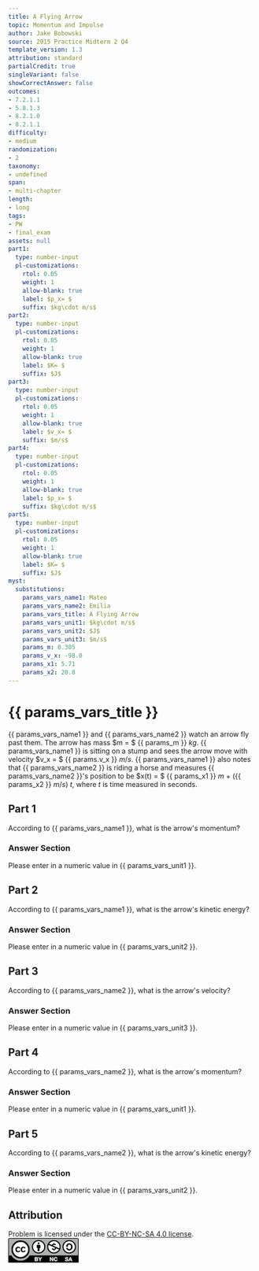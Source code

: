 ```yaml
---
title: A Flying Arrow
topic: Momentum and Impulse
author: Jake Bobowski
source: 2015 Practice Midterm 2 Q4
template_version: 1.3
attribution: standard
partialCredit: true
singleVariant: false
showCorrectAnswer: false
outcomes:
- 7.2.1.1
- 5.8.1.3
- 8.2.1.0
- 8.2.1.1
difficulty:
- medium
randomization:
- 2
taxonomy:
- undefined
span:
- multi-chapter
length:
- long
tags:
- PW
- final_exam
assets: null
part1:
  type: number-input
  pl-customizations:
    rtol: 0.05
    weight: 1
    allow-blank: true
    label: $p_x= $
    suffix: $kg\cdot m/s$
part2:
  type: number-input
  pl-customizations:
    rtol: 0.05
    weight: 1
    allow-blank: true
    label: $K= $
    suffix: $J$
part3:
  type: number-input
  pl-customizations:
    rtol: 0.05
    weight: 1
    allow-blank: true
    label: $v_x= $
    suffix: $m/s$
part4:
  type: number-input
  pl-customizations:
    rtol: 0.05
    weight: 1
    allow-blank: true
    label: $p_x= $
    suffix: $kg\cdot m/s$
part5:
  type: number-input
  pl-customizations:
    rtol: 0.05
    weight: 1
    allow-blank: true
    label: $K= $
    suffix: $J$
myst:
  substitutions:
    params_vars_name1: Mateo
    params_vars_name2: Emilia
    params_vars_title: A Flying Arrow
    params_vars_unit1: $kg\cdot m/s$
    params_vars_unit2: $J$
    params_vars_unit3: $m/s$
    params_m: 0.305
    params_v_x: -98.0
    params_x1: 5.71
    params_x2: 20.8
---
```

# {{ params_vars_title }}
{{ params_vars_name1 }} and {{ params_vars_name2 }} watch an arrow fly past them.
The arrow has mass $m = $ {{ params_m }} $kg$.
{{ params_vars_name1 }} is sitting on a stump and sees the arrow move with velocity $v_x = $ {{ params.v_x }} $m/s$.
{{ params_vars_name1 }} also notes that {{ params_vars_name2 }} is riding a horse and measures {{ params_vars_name2 }}'s position to be $x(t) = $ {{ params_x1 }} $m$ + ({{ params_x2 }} $m/s$) $t$, where $t$ is time measured in seconds.

## Part 1

According to {{ params_vars_name1 }}, what is the arrow's momentum?

### Answer Section

Please enter in a numeric value in {{ params_vars_unit1 }}.

## Part 2

According to {{ params_vars_name1 }}, what is the arrow's kinetic energy?

### Answer Section

Please enter in a numeric value in {{ params_vars_unit2 }}.

## Part 3

According to {{ params_vars_name2 }}, what is the arrow's velocity?

### Answer Section

Please enter in a numeric value in {{ params_vars_unit3 }}.

## Part 4

According to {{ params_vars_name2 }}, what is the arrow's momentum?

### Answer Section

Please enter in a numeric value in {{ params_vars_unit1 }}.

## Part 5

According to {{ params_vars_name2 }}, what is the arrow's kinetic energy?

### Answer Section

Please enter in a numeric value in {{ params_vars_unit2 }}.

## Attribution

Problem is licensed under the [CC-BY-NC-SA 4.0 license](https://creativecommons.org/licenses/by-nc-sa/4.0/).<br> ![The Creative Commons 4.0 license requiring attribution-BY, non-commercial-NC, and share-alike-SA license.](https://raw.githubusercontent.com/firasm/bits/master/by-nc-sa.png)